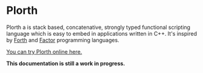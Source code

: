 # Plorth

Plorth a is stack based, concatenative, strongly typed functional scripting
language which is easy to embed in applications written in C++. It's inspired
by [Forth] and [Factor] programming languages.

[You can try Plorth online here.][REPL]

**This documentation is still a work in progress.**

[Forth]: https://www.forth.com
[Factor]: http://www.factorcode.org
[REPL]: https://raulil.github.io/repl/
